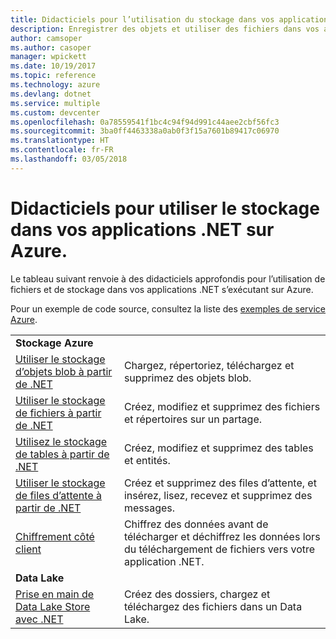 ```yaml
---
title: Didacticiels pour l’utilisation du stockage dans vos applications .NET dans Azure
description: Enregistrer des objets et utiliser des fichiers dans vos applications .NET s’exécutant dans Azure
author: camsoper
ms.author: casoper
manager: wpickett
ms.date: 10/19/2017
ms.topic: reference
ms.technology: azure
ms.devlang: dotnet
ms.service: multiple
ms.custom: devcenter
ms.openlocfilehash: 0a78559541f1bc4c94f94d991c44aee2cbf56fc3
ms.sourcegitcommit: 3ba0ff4463338a0ab0f3f15a7601b89417c06970
ms.translationtype: HT
ms.contentlocale: fr-FR
ms.lasthandoff: 03/05/2018
---
```

# <a name="tutorials-for-working-with-storage-in-your-net-apps-on-azure"></a>Didacticiels pour utiliser le stockage dans vos applications .NET sur Azure.

Le tableau suivant renvoie à des didacticiels approfondis pour l’utilisation de fichiers et de stockage dans vos applications .NET s’exécutant sur Azure.

Pour un exemple de code source, consultez la liste des [exemples de service Azure](https://azure.microsoft.com/resources/samples/?platform=dotnet).

| | |
|---|---|
| **Stockage Azure** ||
| [Utiliser le stockage d’objets blob à partir de .NET][1] | Chargez, répertoriez, téléchargez et supprimez des objets blob. |
| [Utiliser le stockage de fichiers à partir de .NET][4] | Créez, modifiez et supprimez des fichiers et répertoires sur un partage. | 
| [Utilisez le stockage de tables à partir de .NET][3] | Créez, modifiez et supprimez des tables et entités. |
| [Utiliser le stockage de files d’attente à partir de .NET][2] | Créez et supprimez des files d’attente, et insérez, lisez, recevez et supprimez des messages. |
| [Chiffrement côté client][5] | Chiffrez des données avant de télécharger et déchiffrez les données lors du téléchargement de fichiers vers votre application .NET. 
|**Data Lake**||
| [Prise en main de Data Lake Store avec .NET][6] | Créez des dossiers, chargez et téléchargez des fichiers dans un Data Lake. | 

[1]: /azure/storage/storage-dotnet-how-to-use-blobs
[2]: /azure/storage/storage-dotnet-how-to-use-queues
[3]: /azure/storage/storage-dotnet-how-to-use-tables
[4]: /azure/storage/storage-dotnet-how-to-use-files
[5]: /azure/storage/storage-client-side-encryption
[6]: /azure/data-lake-store/data-lake-store-get-started-net-sdk